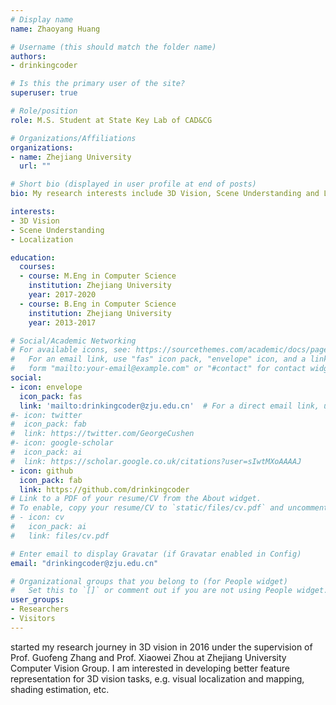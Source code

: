 ```yaml
---
# Display name
name: Zhaoyang Huang

# Username (this should match the folder name)
authors:
- drinkingcoder

# Is this the primary user of the site?
superuser: true

# Role/position
role: M.S. Student at State Key Lab of CAD&CG

# Organizations/Affiliations
organizations:
- name: Zhejiang University
  url: ""

# Short bio (displayed in user profile at end of posts)
bio: My research interests include 3D Vision, Scene Understanding and Localization.

interests:
- 3D Vision
- Scene Understanding
- Localization

education:
  courses:
  - course: M.Eng in Computer Science
    institution: Zhejiang University
    year: 2017-2020
  - course: B.Eng in Computer Science
    institution: Zhejiang University
    year: 2013-2017

# Social/Academic Networking
# For available icons, see: https://sourcethemes.com/academic/docs/page-builder/#icons
#   For an email link, use "fas" icon pack, "envelope" icon, and a link in the
#   form "mailto:your-email@example.com" or "#contact" for contact widget.
social:
- icon: envelope
  icon_pack: fas
  link: 'mailto:drinkingcoder@zju.edu.cn'  # For a direct email link, use "mailto:test@example.org".
#- icon: twitter
#  icon_pack: fab
#  link: https://twitter.com/GeorgeCushen
#- icon: google-scholar
#  icon_pack: ai
#  link: https://scholar.google.co.uk/citations?user=sIwtMXoAAAAJ
- icon: github
  icon_pack: fab
  link: https://github.com/drinkingcoder
# Link to a PDF of your resume/CV from the About widget.
# To enable, copy your resume/CV to `static/files/cv.pdf` and uncomment the lines below.
# - icon: cv
#   icon_pack: ai
#   link: files/cv.pdf

# Enter email to display Gravatar (if Gravatar enabled in Config)
email: "drinkingcoder@zju.edu.cn"

# Organizational groups that you belong to (for People widget)
#   Set this to `[]` or comment out if you are not using People widget.
user_groups:
- Researchers
- Visitors
---
```


started my research journey in 3D vision in 2016 under the supervision of Prof. Guofeng Zhang and Prof. Xiaowei Zhou at Zhejiang University Computer Vision Group.
I am interested in developing better feature representation for 3D vision tasks, e.g. visual localization and mapping, shading estimation, etc.
